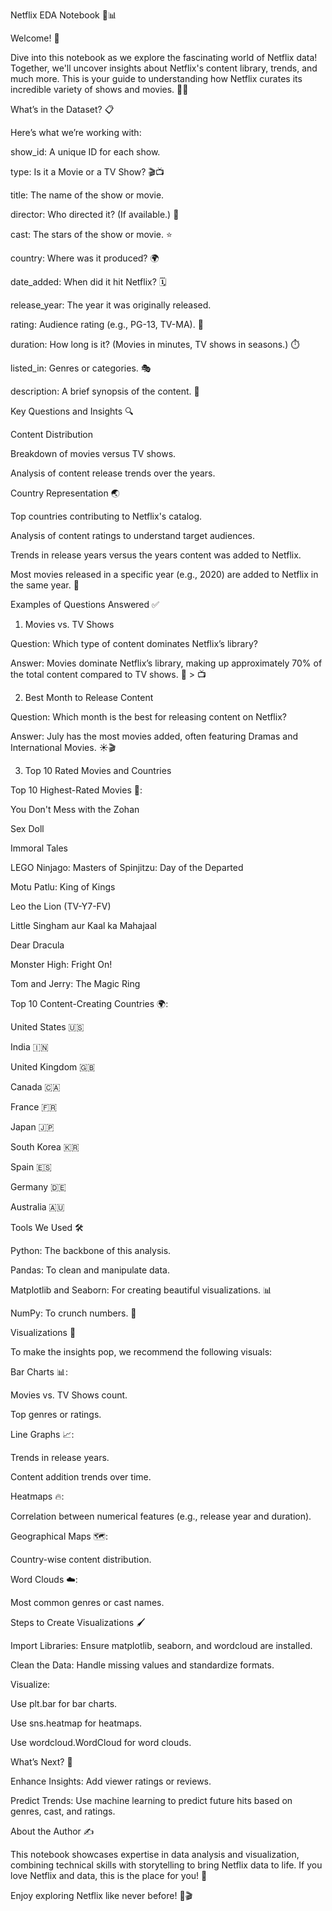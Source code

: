 Netflix EDA Notebook 🎥📊

Welcome! 🌟

Dive into this notebook as we explore the fascinating world of Netflix data! Together, we'll uncover insights about Netflix's content library, trends, and much more. This is your guide to understanding how Netflix curates its incredible variety of shows and movies. 🍿✨

What’s in the Dataset? 📋

Here’s what we’re working with:

show_id: A unique ID for each show.

type: Is it a Movie or a TV Show? 🎬📺

title: The name of the show or movie.

director: Who directed it? (If available.) 🎥

cast: The stars of the show or movie. ⭐

country: Where was it produced? 🌍

date_added: When did it hit Netflix? 🗓️

release_year: The year it was originally released.

rating: Audience rating (e.g., PG-13, TV-MA). 🔞

duration: How long is it? (Movies in minutes, TV shows in seasons.) ⏱️

listed_in: Genres or categories. 🎭

description: A brief synopsis of the content. 📝

Key Questions and Insights 🔍

Content Distribution

Breakdown of movies versus TV shows.

Analysis of content release trends over the years.

Country Representation 🌏

Top countries contributing to Netflix's catalog.

Analysis of content ratings to understand target audiences.

Trends in release years versus the years content was added to Netflix.

Most movies released in a specific year (e.g., 2020) are added to Netflix in the same year. 🎉

Examples of Questions Answered ✅

1. Movies vs. TV Shows

Question: Which type of content dominates Netflix’s library?

Answer: Movies dominate Netflix’s library, making up approximately 70% of the total content compared to TV shows. 🎥 > 📺

2. Best Month to Release Content

Question: Which month is the best for releasing content on Netflix?

Answer: July has the most movies added, often featuring Dramas and International Movies. ☀️🎬

3. Top 10 Rated Movies and Countries

Top 10 Highest-Rated Movies 🌟:

You Don't Mess with the Zohan

Sex Doll

Immoral Tales

LEGO Ninjago: Masters of Spinjitzu: Day of the Departed

Motu Patlu: King of Kings

Leo the Lion (TV-Y7-FV)

Little Singham aur Kaal ka Mahajaal

Dear Dracula

Monster High: Fright On!

Tom and Jerry: The Magic Ring

Top 10 Content-Creating Countries 🌍:

United States 🇺🇸

India 🇮🇳

United Kingdom 🇬🇧

Canada 🇨🇦

France 🇫🇷

Japan 🇯🇵

South Korea 🇰🇷

Spain 🇪🇸

Germany 🇩🇪

Australia 🇦🇺

Tools We Used 🛠️

Python: The backbone of this analysis.

Pandas: To clean and manipulate data.

Matplotlib and Seaborn: For creating beautiful visualizations. 📊

NumPy: To crunch numbers. 🔢

Visualizations 🎨

To make the insights pop, we recommend the following visuals:

Bar Charts 📊:

Movies vs. TV Shows count.

Top genres or ratings.

Line Graphs 📈:

Trends in release years.

Content addition trends over time.

Heatmaps 🔥:

Correlation between numerical features (e.g., release year and duration).

Geographical Maps 🗺️:

Country-wise content distribution.

Word Clouds ☁️:

Most common genres or cast names.

Steps to Create Visualizations 🖌️

Import Libraries: Ensure matplotlib, seaborn, and wordcloud are installed.

Clean the Data: Handle missing values and standardize formats.

Visualize:

Use plt.bar for bar charts.

Use sns.heatmap for heatmaps.

Use wordcloud.WordCloud for word clouds.

What’s Next? 🚀

Enhance Insights: Add viewer ratings or reviews.

Predict Trends: Use machine learning to predict future hits based on genres, cast, and ratings.

About the Author ✍️

This notebook showcases expertise in data analysis and visualization, combining technical skills with storytelling to bring Netflix data to life. If you love Netflix and data, this is the place for you! 🎉

Enjoy exploring Netflix like never before! 🍿🎬

